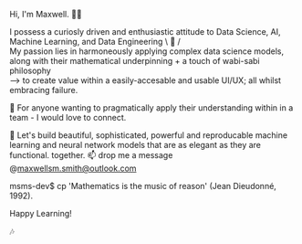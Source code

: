 Hi, I'm Maxwell. 🙋‍♂️

I possess a curiosly driven and enthusiastic attitude to Data Science, AI, Machine Learning, and Data Engineering \ 🤖 /           
My passion lies in harmoneously applying complex data science models, along with their mathematical underpinning + a touch of wabi-sabi philosophy  
--> to create value within a easily-accesable and usable UI/UX; all whilst embracing failure. 

🌱 For anyone wanting to pragmatically apply their understanding within in a team - I would love to connect. 

 🤲 Let's build beautiful, sophisticated, powerful and reproducable machine learning and neural network models that are as elegant as they are functional. 
 together. 📫 drop me a message @maxwellsm.smith@outlook.com 
 
msms-dev$ cp 'Mathematics is the music of reason' (Jean Dieudonné, 1992).

Happy Learning!
                                               
🎶
